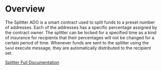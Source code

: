 # Overview

The Splitter ADO is a smart contract used to split funds to a preset number of addresses. Each of the addresses has a specific percentage assigned by the contract owner. The splitter can be locked for a specified time as a kind of insurance for recipients that their percentages will not be changed for a certain period of time. Whenever funds are sent to the splitter using the `Send` execute message, they are automatically distributed to the recipient set.

[Splitter Full Documentation](https://docs.andromedaprotocol.io/andromeda/andromeda-digital-objects/splitter)
